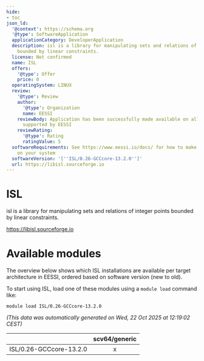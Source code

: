 ```yaml
---
hide:
- toc
json_ld:
  '@context': https://schema.org
  '@type': SoftwareApplication
  applicationCategory: DeveloperApplication
  description: isl is a library for manipulating sets and relations of integer points
    bounded by linear constraints.
  license: Not confirmed
  name: ISL
  offers:
    '@type': Offer
    price: 0
  operatingSystem: LINUX
  review:
    '@type': Review
    author:
      '@type': Organization
      name: EESSI
    reviewBody: Application has been successfully made available on all architectures
      supported by EESSI
    reviewRating:
      '@type': Rating
      ratingValue: 5
  softwareRequirements: See https://www.eessi.io/docs/ for how to make EESSI available
    on your system
  softwareVersion: '[''ISL/0.26-GCCcore-13.2.0'']'
  url: https://libisl.sourceforge.io
---
```


ISL
===


isl is a library for manipulating sets and relations of integer points bounded by linear constraints.

https://libisl.sourceforge.io
# Available modules


The overview below shows which ISL installations are available per target architecture in EESSI, ordered based on software version (new to old).

To start using ISL, load one of these modules using a `module load` command like:

```shell
module load ISL/0.26-GCCcore-13.2.0
```

*(This data was automatically generated on Wed, 22 Oct 2025 at 12:19:02 CEST)*

| |scv64/generic|
| :---: | :---: |
|ISL/0.26-GCCcore-13.2.0|x|
